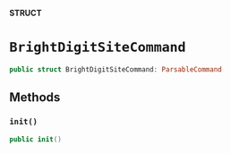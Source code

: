 **STRUCT**

# `BrightDigitSiteCommand`

```swift
public struct BrightDigitSiteCommand: ParsableCommand
```

## Methods
### `init()`

```swift
public init()
```
